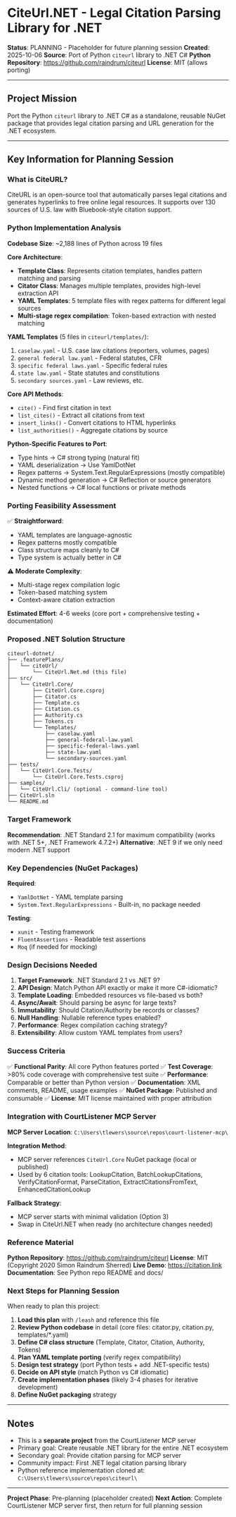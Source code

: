 # CiteUrl.NET - Legal Citation Parsing Library for .NET

**Status**: PLANNING - Placeholder for future planning session
**Created**: 2025-10-06
**Source**: Port of Python `citeurl` library to .NET C#
**Python Repository**: https://github.com/raindrum/citeurl
**License**: MIT (allows porting)

---

## Project Mission

Port the Python `citeurl` library to .NET C# as a standalone, reusable NuGet package that provides legal citation parsing and URL generation for the .NET ecosystem.

---

## Key Information for Planning Session

### What is CiteURL?

CiteURL is an open-source tool that automatically parses legal citations and generates hyperlinks to free online legal resources. It supports over 130 sources of U.S. law with Bluebook-style citation support.

### Python Implementation Analysis

**Codebase Size**: ~2,188 lines of Python across 19 files

**Core Architecture**:
- **Template Class**: Represents citation templates, handles pattern matching and parsing
- **Citator Class**: Manages multiple templates, provides high-level extraction API
- **YAML Templates**: 5 template files with regex patterns for different legal sources
- **Multi-stage regex compilation**: Token-based extraction with nested matching

**YAML Templates** (5 files in `citeurl/templates/`):
1. `caselaw.yaml` - U.S. case law citations (reporters, volumes, pages)
2. `general federal law.yaml` - Federal statutes, CFR
3. `specific federal laws.yaml` - Specific federal rules
4. `state law.yaml` - State statutes and constitutions
5. `secondary sources.yaml` - Law reviews, etc.

**Core API Methods**:
- `cite()` - Find first citation in text
- `list_cites()` - Extract all citations from text
- `insert_links()` - Convert citations to HTML hyperlinks
- `list_authorities()` - Aggregate citations by source

**Python-Specific Features to Port**:
- Type hints → C# strong typing (natural fit)
- YAML deserialization → Use YamlDotNet
- Regex patterns → System.Text.RegularExpressions (mostly compatible)
- Dynamic method generation → C# Reflection or source generators
- Nested functions → C# local functions or private methods

### Porting Feasibility Assessment

✅ **Straightforward**:
- YAML templates are language-agnostic
- Regex patterns mostly compatible
- Class structure maps cleanly to C#
- Type system is actually better in C#

⚠️ **Moderate Complexity**:
- Multi-stage regex compilation logic
- Token-based matching system
- Context-aware citation extraction

**Estimated Effort**: 4-6 weeks (core port + comprehensive testing + documentation)

### Proposed .NET Solution Structure

```
citeurl-dotnet/
├── .featurePlans/
│   └── citeUrl/
│       └── CiteUrl.Net.md (this file)
├── src/
│   └── CiteUrl.Core/
│       ├── CiteUrl.Core.csproj
│       ├── Citator.cs
│       ├── Template.cs
│       ├── Citation.cs
│       ├── Authority.cs
│       ├── Tokens.cs
│       └── Templates/
│           ├── caselaw.yaml
│           ├── general-federal-law.yaml
│           ├── specific-federal-laws.yaml
│           ├── state-law.yaml
│           └── secondary-sources.yaml
├── tests/
│   └── CiteUrl.Core.Tests/
│       └── CiteUrl.Core.Tests.csproj
├── samples/
│   └── CiteUrl.Cli/ (optional - command-line tool)
├── CiteUrl.sln
└── README.md
```

### Target Framework

**Recommendation**: .NET Standard 2.1 for maximum compatibility (works with .NET 5+, .NET Framework 4.7.2+)
**Alternative**: .NET 9 if we only need modern .NET support

### Key Dependencies (NuGet Packages)

**Required**:
- `YamlDotNet` - YAML template parsing
- `System.Text.RegularExpressions` - Built-in, no package needed

**Testing**:
- `xunit` - Testing framework
- `FluentAssertions` - Readable test assertions
- `Moq` (if needed for mocking)

### Design Decisions Needed

1. **Target Framework**: .NET Standard 2.1 vs .NET 9?
2. **API Design**: Match Python API exactly or make it more C#-idiomatic?
3. **Template Loading**: Embedded resources vs file-based vs both?
4. **Async/Await**: Should parsing be async for large texts?
5. **Immutability**: Should Citation/Authority be records or classes?
6. **Null Handling**: Nullable reference types enabled?
7. **Performance**: Regex compilation caching strategy?
8. **Extensibility**: Allow custom YAML templates from users?

### Success Criteria

✅ **Functional Parity**: All core Python features ported
✅ **Test Coverage**: >80% code coverage with comprehensive test suite
✅ **Performance**: Comparable or better than Python version
✅ **Documentation**: XML comments, README, usage examples
✅ **NuGet Package**: Published and consumable
✅ **License**: MIT license maintained with proper attribution

### Integration with CourtListener MCP Server

**MCP Server Location**: `C:\Users\tlewers\source\repos\court-listener-mcp\`

**Integration Method**:
- MCP server references `CiteUrl.Core` NuGet package (local or published)
- Used by 6 citation tools: LookupCitation, BatchLookupCitations, VerifyCitationFormat, ParseCitation, ExtractCitationsFromText, EnhancedCitationLookup

**Fallback Strategy**:
- MCP server starts with minimal validation (Option 3)
- Swap in CiteUrl.NET when ready (no architecture changes needed)

### Reference Material

**Python Repository**: https://github.com/raindrum/citeurl
**License**: MIT (Copyright 2020 Simon Raindrum Sherred)
**Live Demo**: https://citation.link
**Documentation**: See Python repo README and docs/

### Next Steps for Planning Session

When ready to plan this project:

1. **Load this plan** with `/leash` and reference this file
2. **Review Python codebase** in detail (core files: citator.py, citation.py, templates/*.yaml)
3. **Define C# class structure** (Template, Citator, Citation, Authority, Tokens)
4. **Plan YAML template porting** (verify regex compatibility)
5. **Design test strategy** (port Python tests + add .NET-specific tests)
6. **Decide on API style** (match Python vs C# idiomatic)
7. **Create implementation phases** (likely 3-4 phases for iterative development)
8. **Define NuGet packaging** strategy

---

## Notes

- This is a **separate project** from the CourtListener MCP server
- Primary goal: Create reusable .NET library for the entire .NET ecosystem
- Secondary goal: Provide citation parsing for MCP server
- Community impact: First .NET legal citation parsing library
- Python reference implementation cloned at: `C:\Users\tlewers\source\repos\citeurl\`

---

**Project Phase**: Pre-planning (placeholder created)
**Next Action**: Complete CourtListener MCP server first, then return for full planning session
